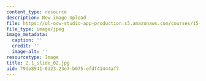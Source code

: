 ```yaml
---
content_type: resource
description: New image Upload
file: https://ol-ocw-studio-app-production.s3.amazonaws.com/courses/15-s21-nuts-and-bolts-of-business-plans-january-iap-2014/79de89416d2323e7b075efdf41444af7_2.1_slide_02.jpg
file_type: image/jpeg
image_metadata:
  caption: ''
  credit: ''
  image-alt: ''
resourcetype: Image
title: 2.1_slide_02.jpg
uid: 79de8941-6d23-23e7-b075-efdf41444af7
---
```


